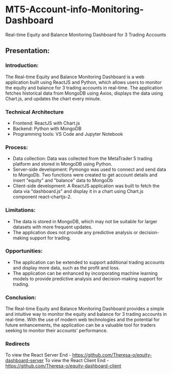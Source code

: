 # MT5-Account-info-Monitoring-Dashboard

Real-time Equity and Balance Monitoring Dashboard for 3 Trading Accounts

## Presentation:

### Introduction:

The Real-time Equity and Balance Monitoring Dashboard is a web application built using ReactJS and Python, which allows users to monitor the equity and balance for 3 trading accounts in real-time. The application fetches historical data from MongoDB using Axios, displays the data using Chart.js, and updates the chart every minute.

### Technical Architecture

- Frontend: ReactJS with Chart.js
- Backend: Python with MongoDB
- Programming tools: VS Code and Jupyter Notebook

### Process:

- Data collection: Data was collected from the MetaTrader 5 trading platform and stored in MongoDB using Python.
- Server-side development: Pymongo was used to connect and send data to MongoDb. Two functions were created to get account details and insert "equity" and "balance" data to MongoDb
- Client-side development: A ReactJS application was built to fetch the data via "dashboard.js" and display it in a chart using Chart.js component react-chartjs-2.

### Limitations:

- The data is stored in MongoDB, which may not be suitable for larger datasets with more frequent updates.
- The application does not provide any predictive analysis or decision-making support for trading.

### Opportunities:

- The application can be extended to support additional trading accounts and display more data, such as the profit and loss.
- The application can be enhanced by incorporating machine learning models to provide predictive analysis and decision-making support for trading.

### Conclusion:

The Real-time Equity and Balance Monitoring Dashboard provides a simple and intuitive way to monitor the equity and balance for 3 trading accounts in real-time. With the use of modern web technologies and the potential for future enhancements, the application can be a valuable tool for traders seeking to monitor their accounts' performance.

### Redirects

To view the React Server End - https://github.com/Theresa-o/equity-dashboard-server
To view the React Client End - https://github.com/Theresa-o/equity-dashboard-client
